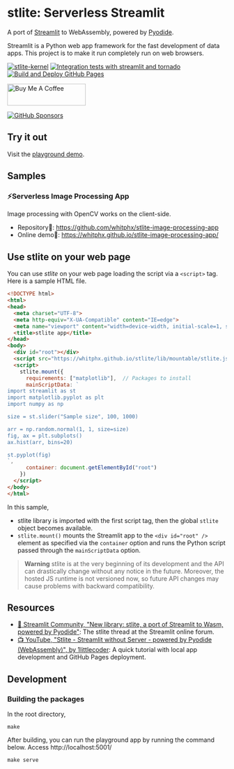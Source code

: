 # stlite: Serverless Streamlit

A port of [Streamlit](https://streamlit.io/) to WebAssembly, powered by [Pyodide](https://pyodide.org/).

Streamlit is a Python web app framework for the fast development of data apps. This project is to make it run completely run on web browsers.

[![stlite-kernel](https://github.com/whitphx/stlite/actions/workflows/stlite-kernel.yml/badge.svg)](https://github.com/whitphx/stlite/actions/workflows/stlite-kernel.yml)
[![Integration tests with streamlit and tornado](https://github.com/whitphx/stlite/actions/workflows/tornado-e2e.yml/badge.svg)](https://github.com/whitphx/stlite/actions/workflows/tornado-e2e.yml)
[![Build and Deploy GitHub Pages](https://github.com/whitphx/stlite/actions/workflows/gh-pages.yml/badge.svg)](https://github.com/whitphx/stlite/actions/workflows/gh-pages.yml)

<a href="https://www.buymeacoffee.com/whitphx" target="_blank"><img src="https://cdn.buymeacoffee.com/buttons/v2/default-yellow.png" alt="Buy Me A Coffee" width="180" height="50" ></a>

[![GitHub Sponsors](https://img.shields.io/github/sponsors/whitphx?label=Sponsor%20me%20on%20GitHub%20Sponsors&style=social)](https://github.com/sponsors/whitphx)

## Try it out

Visit the [playground demo](https://whitphx.github.io/stlite/).

## Samples
### ⚡️Serverless Image Processing App
Image processing with OpenCV works on the client-side.
* Repository📌: https://github.com/whitphx/stlite-image-processing-app
* Online demo🎈: https://whitphx.github.io/stlite-image-processing-app/

## Use stlite on your web page
You can use _stlite_ on your web page loading the script via a `<script>` tag.
Here is a sample HTML file.
```html
<!DOCTYPE html>
<html>
<head>
  <meta charset="UTF-8">
  <meta http-equiv="X-UA-Compatible" content="IE=edge">
  <meta name="viewport" content="width=device-width, initial-scale=1, shrink-to-fit=no">
  <title>stlite app</title>
</head>
<body>
  <div id="root"></div>
  <script src="https://whitphx.github.io/stlite/lib/mountable/stlite.js" ></script>
  <script>
    stlite.mount({
      requirements: ["matplotlib"],  // Packages to install
      mainScriptData: `
import streamlit as st
import matplotlib.pyplot as plt
import numpy as np

size = st.slider("Sample size", 100, 1000)

arr = np.random.normal(1, 1, size=size)
fig, ax = plt.subplots()
ax.hist(arr, bins=20)

st.pyplot(fig)
`,
      container: document.getElementById("root")
    })
  </script>
</body>
</html>
```

In this sample,
* stlite library is imported with the first script tag, then the global `stlite` object becomes available.
* `stlite.mount()` mounts the Streamlit app to the `<div id="root" />` element as specified via the `container` option and runs the Python script passed through the `mainScriptData` option.

> **Warning**
> stlite is at the very beginning of its development and the API can drastically change without any notice in the future.
Moreover, the hosted JS runtime is not versioned now, so future API changes may cause problems with backward compatibility.

## Resources
* [📖 Streamlit Community, "New library: stlite, a port of Streamlit to Wasm, powered by Pyodide"](https://discuss.streamlit.io/t/new-library-stlite-a-port-of-streamlit-to-wasm-powered-by-pyodide/25556):
  The stlite thread at the Streamlit online forum.
* [📺 YouTube, "Stlite - Streamlit without Server - powered by Pyodide (WebAssembly)", by 1littlecoder](https://youtu.be/VQdktxgbmmg):
  A quick tutorial with local app development and GitHub Pages deployment.

## Development
### Building the packages

In the root directory,
```shell
make
```

After building, you can run the playground app by running the command below. Access http://localhost:5001/
```shell
make serve
```
